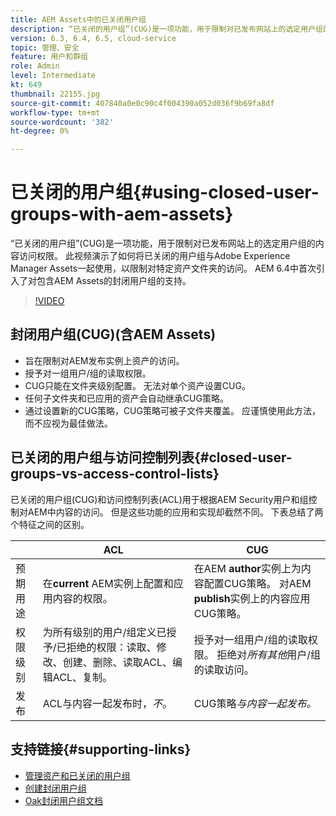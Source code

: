 ```yaml
---
title: AEM Assets中的已关闭用户组
description: “已关闭的用户组”(CUG)是一项功能，用于限制对已发布网站上的选定用户组的内容访问权限。 此视频演示了如何将已关闭的用户组与Adobe Experience Manager Assets一起使用，以限制对特定资产文件夹的访问。
version: 6.3, 6.4, 6.5, cloud-service
topic: 管理、安全
feature: 用户和群组
role: Admin
level: Intermediate
kt: 649
thumbnail: 22155.jpg
source-git-commit: 407840a0e0c90c4f004390a052d036f9b69fa8df
workflow-type: tm+mt
source-wordcount: '382'
ht-degree: 0%

---
```



# 已关闭的用户组{#using-closed-user-groups-with-aem-assets}

“已关闭的用户组”(CUG)是一项功能，用于限制对已发布网站上的选定用户组的内容访问权限。 此视频演示了如何将已关闭的用户组与Adobe Experience Manager Assets一起使用，以限制对特定资产文件夹的访问。 AEM 6.4中首次引入了对包含AEM Assets的封闭用户组的支持。

>[!VIDEO](https://video.tv.adobe.com/v/22155?quality=12&learn=on)

## 封闭用户组(CUG)(含AEM Assets)

* 旨在限制对AEM发布实例上资产的访问。
* 授予对一组用户/组的读取权限。
* CUG只能在文件夹级别配置。 无法对单个资产设置CUG。
* 任何子文件夹和已应用的资产会自动继承CUG策略。
* 通过设置新的CUG策略，CUG策略可被子文件夹覆盖。 应谨慎使用此方法，而不应视为最佳做法。

## 已关闭的用户组与访问控制列表{#closed-user-groups-vs-access-control-lists}

已关闭的用户组(CUG)和访问控制列表(ACL)用于根据AEM Security用户和组控制对AEM中内容的访问。 但是这些功能的应用和实现却截然不同。 下表总结了两个特征之间的区别。

|  | ACL | CUG |
| ----------------- | -------------------------------------------------------------------------------------------------------------------------------- | ----------------------------------------------------------------------------------------------------------------------------- |
| 预期用途 | 在&#x200B;**current** AEM实例上配置和应用内容的权限。 | 在AEM **author**&#x200B;实例上为内容配置CUG策略。 对AEM **publish**&#x200B;实例上的内容应用CUG策略。 |
| 权限级别 | 为所有级别的用户/组定义已授予/已拒绝的权限：读取、修改、创建、删除、读取ACL、编辑ACL、复制。 | 授予对一组用户/组的读取权限。 拒绝对&#x200B;*所有其他*&#x200B;用户/组的读取访问。 |
| 发布 | ACL与内容一起发布时，*不*。 | CUG策略&#x200B;*与内容一起发布。* |

## 支持链接{#supporting-links}

* [管理资产和已关闭的用户组](https://experienceleague.adobe.com/docs/experience-manager-65/assets/managing/manage-assets.html?lang=en#closed-user-group)
* [创建封闭用户组](https://experienceleague.adobe.com/docs/experience-manager-65/administering/security/cug.html)
* [Oak封闭用户组文档](https://jackrabbit.apache.org/oak/docs/security/authorization/cug.html)
